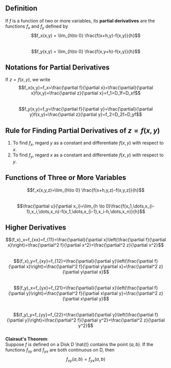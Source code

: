 ## Definition
If $f$ is a function of two or more variables, its **partial derivatives** are the functions $f_x$ and $f_y$ defined by  
$$f_x(x,y) = \lim_{h\to 0} \frac{f(x+h,y)-f(x,y)}{h}$$  
$$f_y(x,y) = \lim_{h\to 0} \frac{f(x,y+h)-f(x,y)}{h}$$  

## Notations for Partial Derivatives
If $z=f(x,y)$, we write  
$$f_x(x,y)=f_x=\frac{\partial f}{\partial x}=\frac{\partial}{\partial x}f(x,y)=\frac{\partial z}{\partial x}=f_1=D_1f=D_xf$$  
$$f_y(x,y)=f_y=\frac{\partial f}{\partial y}=\frac{\partial}{\partial y}f(x,y)=\frac{\partial z}{\partial y}=f_2=D_2f=D_yf$$  

## Rule for Finding Partial Derivatives of $z=f(x,y)$
1. To find $f_x$, regard $y$ as a constant and differentiate $f(x,y)$ with respect to $x$.  
2. To find $f_y$, regard $x$ as a constant and differentiate $f(x,y)$ with respect to $y$.  

## Functions of Three or More Variables
$$f_x(x,y,z)=\lim_{h\to 0} \frac{f(x+h,y,z)-f(x,y,z)}{h}$$  
$$\frac{\partial u}{\partial x_i}=\lim_{h \to 0}\frac{f(x_1,\dots,x_{i-1},x_i,\dots,x_n)-f(x_1,\dots,x_{i-1},x_i-h,\dots,x_n)}{h}$$  

## Higher Derivatives
$$(f_x)_x=f_{xx}=f_{11}=\frac{\partial}{\partial x}\left(\frac{\partial f}{\partial x}\right)=\frac{\partial^2 f}{\partial x^2}=\frac{\partial^2 z}{\partial x^2}$$  
$$(f_x)_y=f_{xy}=f_{12}=\frac{\partial}{\partial y}\left(\frac{\partial f}{\partial x}\right)=\frac{\partial^2 f}{\partial y\partial x}=\frac{\partial^2 z}{\partial y\partial x}$$  
$$(f_y)_x=f_{yx}=f_{21}=\frac{\partial}{\partial x}\left(\frac{\partial f}{\partial y}\right)=\frac{\partial^2 f}{\partial x\partial y}=\frac{\partial^2 z}{\partial x\partial y}$$  
$$(f_y)_y=f_{yy}=f_{22}=\frac{\partial}{\partial y}\left(\frac{\partial f}{\partial y}\right)=\frac{\partial^2 f}{\partial y^2}=\frac{\partial^2 z}{\partial y^2}$$  
**Clairaut's Theorem**:  
Suppose $f$ is defined on a Disk D \hat{t} contains the point $(a,b)$. If the functions $f_{xy}$ and $f_{yx}$ are both continuous on D, then  
$$f_{xy}(a,b)=f_{yx}(a,b)$$  
